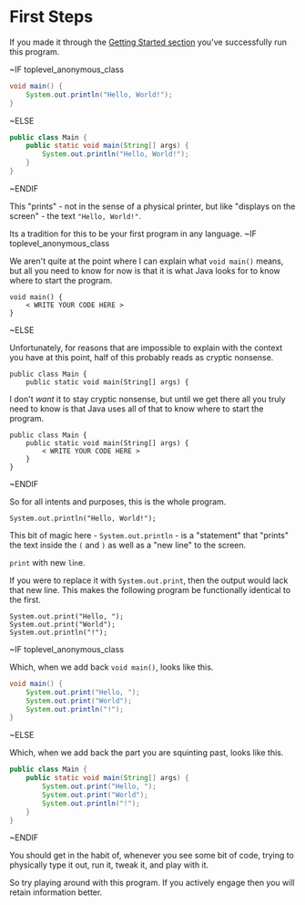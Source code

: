 # First Steps

If you made it through the [Getting Started section](./getting_started/hello_world.md) you've successfully run this program.

~IF toplevel_anonymous_class

```java
void main() {
    System.out.println("Hello, World!");
}
```

~ELSE

```java
public class Main {
    public static void main(String[] args) {
        System.out.println("Hello, World!");
    }
}
```

~ENDIF

This "prints" - not in the sense of a physical printer, but like "displays on the screen" -
the text `"Hello, World!"`.

Its a tradition for this to be your first program in any language.
~IF toplevel_anonymous_class

We aren't quite at the point where I can explain what `void main()` means, but
all you need to know for now is that it is what Java looks for to know where to start the program.

```java,no_run
void main() {
    < WRITE YOUR CODE HERE >
}
```

~ELSE

Unfortunately, for reasons that are impossible to explain with the context you have at this point,
half of this probably reads as cryptic nonsense.

```java,no_run
public class Main {
    public static void main(String[] args) {
```

I don't _want_ it to stay cryptic nonsense, but until we get there all you truly need to know
is that Java uses all of that to know where to start the program.

```java,no_run
public class Main {
    public static void main(String[] args) {
        < WRITE YOUR CODE HERE >
    }
}
```

~ENDIF

So for all intents and purposes, this is the whole program.

```java,no_run
System.out.println("Hello, World!");
```

This bit of magic here - `System.out.println` - is a "statement" that "prints" the text inside the `(` and `)` as well as a "new line" to the screen.

`print` with new `l`i`n`e.

If you were to replace it with `System.out.print`, then the output would lack that new line. This makes the following program be functionally identical to the first.

```java,no_run
System.out.print("Hello, ");
System.out.print("World");
System.out.println("!");
```

~IF toplevel_anonymous_class

Which, when we add back `void main()`, looks like this.

```java
void main() {
    System.out.print("Hello, ");
    System.out.print("World");
    System.out.println("!");
}
```

~ELSE

Which, when we add back the part you are squinting past, looks like this.

```java
public class Main {
    public static void main(String[] args) {
        System.out.print("Hello, ");
        System.out.print("World");
        System.out.println("!");
    }
}
```

~ENDIF

You should get in the habit of, whenever you see some bit of code, trying to physically type it out, run it,
tweak it, and play with it.

So try playing around with this program. If you actively engage then you will retain information better.
